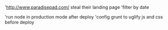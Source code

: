 'http://www.paradisepad.com/
steal their landing page
'filter by date



'run node in production mode after deploy
'config grunt to uglify js and css before deploy